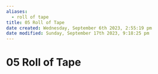 ```yaml
---
aliases:
  - roll of tape
title: 05 Roll of Tape
date created: Wednesday, September 6th 2023, 2:55:19 pm
date modified: Sunday, September 17th 2023, 9:18:25 pm
---
```


# 05 Roll of Tape
